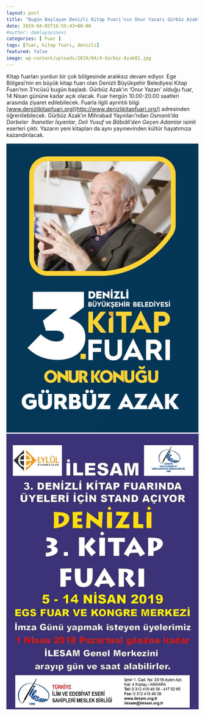 ```yaml
---
layout: post
title: "Bugün Başlayan Denizli Kitap Fuarı’nın Onur Yazarı Gürbüz Azak"
date: 2019-04-05T16:55:43+00:00
#author: damlayayinevi
categories: [ Fuar ]
tags: [fuar, kitap fuarı, denizli]
featured: false
image: wp-content/uploads/2019/04/4-Gürbüz-Azak81.jpg
---
```


Kitap fuarları yurdun bir çok bölgesinde aralıksız devam ediyor. Ege Bölgesi’nin en büyük kitap fuarı olan Denizli Büyükşehir Belediyesi Kitap Fuarı’nın 3’ncüsü bugün başladı. Gürbüz Azak’ın ‘Onur Yazarı’ olduğu fuar, 14 Nisan gününe kadar açık olacak. Fuar hergün 10.00-20.00 saatleri arasında ziyaret edilebilecek. Fuarla ilgili ayrıntılı bilgi [www.denizlikitapfuari.org](http://www.denizlikitapfuari.org/) adresinden öğrenilebilecek. Gürbüz Azak’ın Mihrabad Yayınları’ndan _Osmanlı’da Darbeler &nbsp;İhanetler İsyanlar_, _Deli Yusuf_ ve _Bâbıâli’den Geçen Adamlar_ isimli eserleri çıktı. Yazarın yeni kitapları da aynı yayınevinden kültür hayatımıza kazandırılacak.  

<img src="wp-content/uploads/2019/04/2-Gürbüz-Azak-denizlide-683x1024.jpg" alt=""/>
<img src="wp-content/uploads/2019/04/5-Denizli-Fuarı-afişi.jpg" alt="" />